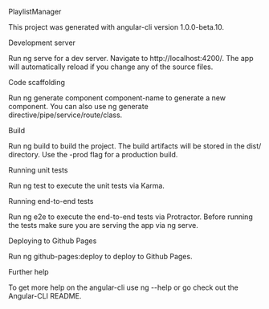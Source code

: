PlaylistManager

This project was generated with angular-cli version 1.0.0-beta.10.

Development server

Run ng serve for a dev server. Navigate to http://localhost:4200/. The app will automatically reload if you change any of the source files.

Code scaffolding

Run ng generate component component-name to generate a new component. You can also use ng generate directive/pipe/service/route/class.

Build

Run ng build to build the project. The build artifacts will be stored in the dist/ directory. Use the -prod flag for a production build.

Running unit tests

Run ng test to execute the unit tests via Karma.

Running end-to-end tests

Run ng e2e to execute the end-to-end tests via Protractor. Before running the tests make sure you are serving the app via ng serve.

Deploying to Github Pages

Run ng github-pages:deploy to deploy to Github Pages.

Further help

To get more help on the angular-cli use ng --help or go check out the Angular-CLI README.

